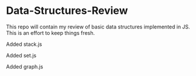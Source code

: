 # Data-Structures-Review

This repo will contain my review of basic data structures implemented in JS. This is an effort to keep things fresh.

Added stack.js

Added set.js

Added graph.js
